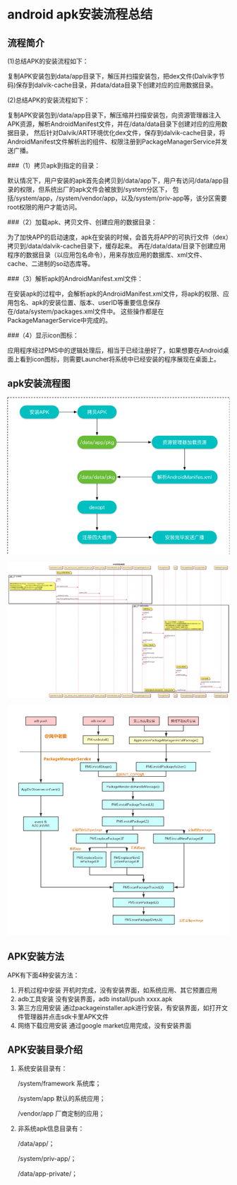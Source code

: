 # android apk安装流程总结

## 流程简介

(1)总结APK的安装流程如下：

复制APK安装包到data/app目录下，解压并扫描安装包，把dex文件(Dalvik字节码)保存到dalvik-cache目录，并data/data目录下创建对应的应用数据目录。

(2)总结APK的安装流程如下：

复制APK安装包到/data/app目录下，解压缩并扫描安装包，向资源管理器注入APK资源，解析AndroidManifest文件，并在/data/data目录下创建对应的应用数据目录，
然后针对Dalvik/ART环境优化dex文件，保存到dalvik-cache目录，将AndroidManifest文件解析出的组件、权限注册到PackageManagerService并发送广播。


###（1）拷贝apk到指定的目录：

默认情况下，用户安装的apk首先会拷贝到/data/app下，用户有访问/data/app目录的权限，但系统出厂的apk文件会被放到/system分区下，
包括/system/app，/system/vendor/app，以及/system/priv-app等，该分区需要root权限的用户才能访问。

###（2）加载apk、拷贝文件、创建应用的数据目录：

为了加快APP的启动速度，apk在安装的时候，会首先将APP的可执行文件（dex）拷贝到/data/dalvik-cache目录下，缓存起来。
再在/data/data/目录下创建应用程序的数据目录（以应用包名命令），用来存放应用的数据库、xml文件、cache、二进制的so动态库等。

###（3）解析apk的AndroidManifest.xml文件：

在安装apk的过程中，会解析apk的AndroidManifest.xml文件，将apk的权限、应用包名、apk的安装位置、版本、userID等重要信息保存在/data/system/packages.xml文件中。
这些操作都是在PackageManagerService中完成的。

###（4）显示icon图标：

应用程序经过PMS中的逻辑处理后，相当于已经注册好了，如果想要在Android桌面上看到icon图标，则需要Launcher将系统中已经安装的程序展现在桌面上。

## apk安装流程图

![apk安装流程图](https://github.com/66668/Android_Interview/blob/master/pictures/apk_install_03.png)

![apk安装流程图](https://github.com/66668/Android_Interview/blob/master/pictures/apk_install_01.png)


![apk安装流程图](https://github.com/66668/Android_Interview/blob/master/pictures/apk_install_02.png)





## APK安装方法

APK有下面4种安装方法：

1. 开机过程中安装 	开机时完成，没有安装界面，如系统应用、其它预置应用
2. adb工具安装 	没有安装界面，adb install/push xxxx.apk
3. 第三方应用安装 	通过packageinstaller.apk进行安装，有安装界面，如打开文件管理器并点击sdk卡里APK文件
4. 网络下载应用安装 	通过google market应用完成，没有安装界面

## APK安装目录介绍

1. 系统安装目录有：


    /system/framework 系统库；

    /system/app 默认的系统应用；

    /vendor/app 厂商定制的应用；

2. 非系统apk信息目录有：


    /data/app/；

    /system/priv-app/；

    /data/app-private/；

